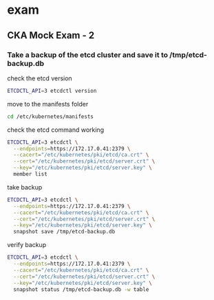 # exam


## CKA Mock Exam - 2

### Take a backup of the etcd cluster and save it to /tmp/etcd-backup.db

check the etcd version
```bash
ETCDCTL_API=3 etcdctl version
```

move to the manifests folder
```bash
cd /etc/kubernetes/manifests
```

check the etcd command working
```bash
ETCDCTL_API=3 etcdctl \
  --endpoints=https://172.17.0.41:2379 \
  --cacert="/etc/kubernetes/pki/etcd/ca.crt" \
  --cert="/etc/kubernetes/pki/etcd/server.crt" \
  --key="/etc/kubernetes/pki/etcd/server.key" \
  member list
```

take backup
```bash
ETCDCTL_API=3 etcdctl \
  --endpoints=https://172.17.0.41:2379 \
  --cacert="/etc/kubernetes/pki/etcd/ca.crt" \
  --cert="/etc/kubernetes/pki/etcd/server.crt" \
  --key="/etc/kubernetes/pki/etcd/server.key" \
  snapshot save /tmp/etcd-backup.db
```

verify backup
```bash
ETCDCTL_API=3 etcdctl \
  --endpoints=https://172.17.0.41:2379 \
  --cacert="/etc/kubernetes/pki/etcd/ca.crt" \
  --cert="/etc/kubernetes/pki/etcd/server.crt" \
  --key="/etc/kubernetes/pki/etcd/server.key" \
  snapshot status /tmp/etcd-backup.db -w table
```


